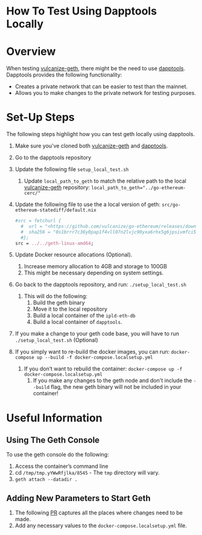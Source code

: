 # How To Test Using Dapptools Locally

# Overview

When testing [vulcanize-geth](https://github.com/vulcanize/go-ethereum), there might be the need to use [dapptools](https://github.com/vulcanize/dapptools). Dapptools provides the following functionality:

- Creates a private network that can be easier to test than the mainnet.
- Allows you to make changes to the private network for testing purposes.

# Set-Up Steps

The following steps highlight how you can test geth locally using dapptools.

1.  Make sure you’ve cloned both [vulcanize-geth](https://github.com/vulcanize/go-ethereum) and [dapptools](https://github.com/vulcanize/dapptools).

2.  Go to the dapptools repository

3.  Update the following file `setup_local_test.sh`

    1.  Update `local_path_to_geth` to match the relative path to the local [vulcanize-geth](https://github.com/vulcanize/go-ethereum) repository: `local_path_to_geth="../go-ethereum-cerc/"`

4.  Update the following file to use the a local version of geth: `src/go-ethereum-statediff/default.nix`

    ```nix
    #src = fetchurl {
      #  url = "<https://github.com/vulcanize/go-ethereum/releases/download/${version}/geth-linux-amd64>";
      #  sha256 = "0s1brrr7c36y0pap1f4vll07n2lvjc90yxa6rhx5g6jpsivmfci5";
      #};
    src = ../../geth-linux-amd64;

    ```

5.  Update Docker resource allocations (Optional).

    1.  Increase memory allocation to 4GB and storage to 100GB
    2.  This might be necessary depending on system settings.

6.  Go back to the dapptools repository, and run: `./setup_local_test.sh`

    1.  This will do the following:
        1.  Build the geth binary
        2.  Move it to the local repository
        3.  Build a local container of the `ipld-eth-db`
        4.  Build a local container of `dapptools`.

7.  If you make a change to your geth code base, you will have to run `./setup_local_test.sh` (Optional)

8.  If you simply want to re-build the docker images, you can run: `docker-compose up --build -f docker-compose.localsetup.yml`

    1.  If you don’t want to rebuild the container: `docker-compose up -f docker-compose.localsetup.yml`
        1.  If you make any changes to the geth node and don't include the `--build` flag, the new geth binary will not be included in your container!

# Useful Information

## Using The Geth Console

To use the geth console do the following:

1.  Access the container’s command line
2.  cd `/tmp/tmp.yYWwRfjlka/8545` - The `tmp` directory will vary.
3.  `geth attach --datadir .`

## Adding New Parameters to Start Geth

1.  The following [PR](https://github.com/vulcanize/dapptools/commit/bdfd6253ea3b310471ab4b95724cbf70a35e56e6) captures all the places where changes need to be made.
2.  Add any necessary values to the `docker-compose.localsetup.yml` file.
